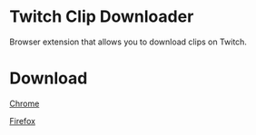 # Twitch Clip Downloader
Browser extension that allows you to download clips on Twitch.

# Download

[Chrome](https://chrome.google.com/webstore/detail/twitch-clip-downloader/klkjnhemebjdikndlpknonjedeefkedk?)

[Firefox](https://addons.mozilla.org/en-US/firefox/addon/twitchclipdownloader)
